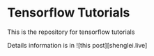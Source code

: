 # Tensorflow Tutorials

This is the repository for tensorflow tutorials

Details information is in ![this post][shenglei.live]
